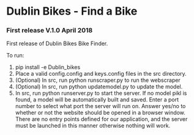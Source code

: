 # Dublin Bikes - Find a Bike

###  First release V.1.0 April 2018

First release of Dublin Bikes Bike Finder.

To run:

1. pip install -e Dublin_bikes
2. Place a valid config.config and keys.config files in the src directory.
3. (Optional) In src, run python runscraper.py to run the webscraper
4. (Optional) In src, run python updatemodel.py to update the model.
5. In src, run python runserver.py to start the server. If no model pikl is found, a model will be automatically built and saved. Enter a port number to select what port the server will run on. Answer yes/no to whether or not the website should be opened in a browser window. There are no entry points defined for our application, and the server must be launched in this manner otherwise nothing will work.

